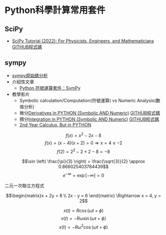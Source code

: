 # Python科學計算常用套件

## SciPy
- [SciPy Tutorial (2022): For Physicists, Engineers, and Mathematicians](https://www.youtube.com/watch?v=jmX4FOUEfgU&list=PLkdGijFCNuVm4IfZlsZPEt4fPJHfl-0g5&index=3&t=731s)  [GITHUB程式碼](https://github.com/lukepolson/youtube_channel/blob/main/Python%20Tutorial%20Series/scipy_essentials.ipynb)


## sympy
- [sympy原始碼分析](https://github.com/sympy/sympy/tree/master/sympy)
- 介紹性文章
  - [Python 符號運算套件：SymPy](https://hackmd.io/@yizhewang/Syj4ncoCm?type=view)
- 教學影片
  - Symbolic calculation/Computation(符號運算) vs Numeric Analysis(數值分析)
  - 微分[Derivatives In PYTHON (Symbolic AND Numeric)](https://www.youtube.com/watch?v=DeeoiE22bZ8) [GITHUB程式碼](https://github.com/lukepolson/youtube_channel/blob/main/Python%20Tutorial%20Series/derivatives1.ipynb)
  - 積分[Integration in PYTHON (Symbolic AND Numeric)](https://www.youtube.com/watch?v=2I44Y9hfQ4Q&t=191s)  [GITHUB程式碼](https://github.com/lukepolson/youtube_channel/blob/main/Python%20Tutorial%20Series/integrals1.ipynb)
  - [2nd Year Calculus, But in PYTHON](https://www.youtube.com/watch?v=Teb28OFMVFc)

$$f(x) = x^2 - 2x -8$$
$$f(x) = (x-4)(x+2) = 0 \Rightarrow x = 4 \vee -2$$
$$f(2) = 2^2 - 2 \times 2 -8 = -8$$


$$\sin \left( \frac{\pi}{3} \right) = \frac{\sqrt{3}}{2} \approx 0.866025403784439$$
$$e^{-\infty} = \exp[-\infty] = 0$$


二元一次聯立方程式

$$\begin{matrix}x + 2y = 8 \\ 2x - y = 6 \end{matrix} \Rightarrow x = 4, y = 2$$

$$x(t) = R \cos(\omega t + \phi)$$
$$v(t) = -R \omega \sin(\omega t + \phi)$$
$$x(t) = -R \omega^2 \cos(\omega t + \phi)$$

